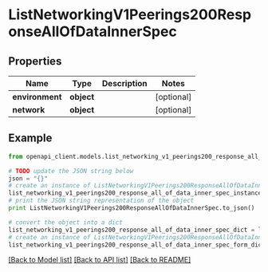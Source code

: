 # ListNetworkingV1Peerings200ResponseAllOfDataInnerSpec


## Properties
Name | Type | Description | Notes
------------ | ------------- | ------------- | -------------
**environment** | **object** |  | [optional] 
**network** | **object** |  | [optional] 

## Example

```python
from openapi_client.models.list_networking_v1_peerings200_response_all_of_data_inner_spec import ListNetworkingV1Peerings200ResponseAllOfDataInnerSpec

# TODO update the JSON string below
json = "{}"
# create an instance of ListNetworkingV1Peerings200ResponseAllOfDataInnerSpec from a JSON string
list_networking_v1_peerings200_response_all_of_data_inner_spec_instance = ListNetworkingV1Peerings200ResponseAllOfDataInnerSpec.from_json(json)
# print the JSON string representation of the object
print ListNetworkingV1Peerings200ResponseAllOfDataInnerSpec.to_json()

# convert the object into a dict
list_networking_v1_peerings200_response_all_of_data_inner_spec_dict = list_networking_v1_peerings200_response_all_of_data_inner_spec_instance.to_dict()
# create an instance of ListNetworkingV1Peerings200ResponseAllOfDataInnerSpec from a dict
list_networking_v1_peerings200_response_all_of_data_inner_spec_form_dict = list_networking_v1_peerings200_response_all_of_data_inner_spec.from_dict(list_networking_v1_peerings200_response_all_of_data_inner_spec_dict)
```
[[Back to Model list]](../ccloud/README.md#documentation-for-models) [[Back to API list]](../ccloud/README.md#documentation-for-api-endpoints) [[Back to README]](../ccloud/README.md)


